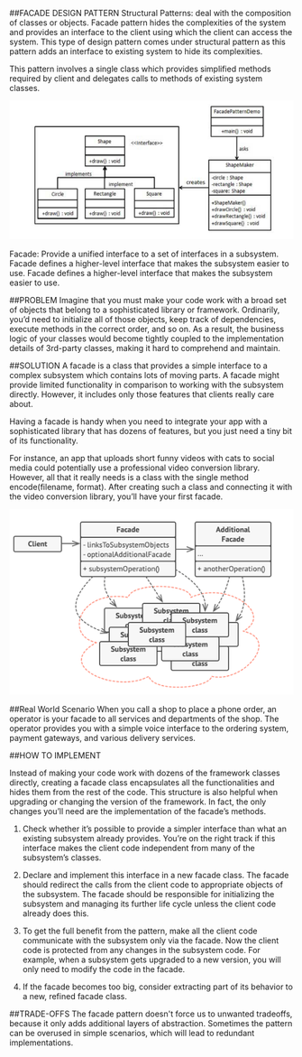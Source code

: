 ##FACADE DESIGN PATTERN
Structural Patterns: deal with the composition of classes or objects.
Facade pattern hides the complexities of the system and provides an 
interface to the client using which the client can access the system. 
This type of design pattern comes under structural pattern as this pattern 
adds an interface to existing system to hide its complexities.

This pattern involves a single class which provides simplified methods 
required by client and delegates calls to methods of existing system classes.

![img.png](resources/img.png)

Facade: Provide a unified interface to a set of interfaces in a 
subsystem. Facade defines a higher-level interface that makes the 
subsystem easier to use.
Facade defines a higher-level interface that makes the subsystem easier to use.
    
##PROBLEM
Imagine that you must make your code work with a broad set of 
objects that belong to a sophisticated library or framework. Ordinarily, 
you’d need to initialize all of those objects, keep track of dependencies, 
execute methods in the correct order, and so on.
As a result, the business logic of your classes would become 
tightly coupled to the implementation details of 3rd-party classes, 
making it hard to comprehend and maintain.

##SOLUTION
A facade is a class that provides a simple interface to a complex subsystem which contains lots of moving parts. A facade might provide limited functionality in comparison to working with the subsystem directly. However, it includes only those features that clients really care about.

Having a facade is handy when you need to integrate your app with a sophisticated library that has dozens of features, but you just need a tiny bit of its functionality.

For instance, an app that uploads short funny videos with cats to social media could potentially use a professional video conversion library. However, all that it really needs is a class with the single method encode(filename, format). After creating such a class and connecting it with the video conversion library, you’ll have your first facade.

![img_7.png](resources/img_7.png)

##Real World Scenario
When you call a shop to place a phone order, an operator is your facade to all
services and departments of the shop. The operator provides you with a simple voice
interface to the ordering system, payment gateways, and various delivery services.

##HOW TO IMPLEMENT

Instead of making your code work with dozens of the framework classes directly, creating a facade class 
encapsulates all the functionalities and hides them from the rest of the code. This structure is also helpful 
when upgrading or changing the version of the framework. 
In fact, the only changes you’ll need are the implementation of the facade’s methods.

1. Check whether it’s possible to provide a simpler interface than what an existing subsystem already provides. You’re on the right track if this interface makes the client code independent from many of the subsystem’s classes.

2. Declare and implement this interface in a new facade class. The facade should redirect the calls from the client code to appropriate objects of the subsystem. The facade should be responsible for initializing the subsystem and managing its further life cycle unless the client code already does this.

3. To get the full benefit from the pattern, make all the client code communicate with the subsystem only via the facade. Now the client code is protected from any changes in the subsystem code. For example, when a subsystem gets upgraded to a new version, you will only need to modify the code in the facade.

4. If the facade becomes too big, consider extracting part of its behavior to a new, refined facade class.

##TRADE-OFFS
The facade pattern doesn't force us to unwanted tradeoffs, because it only adds additional layers of abstraction.
Sometimes the pattern can be overused in simple scenarios, which will lead to redundant implementations.